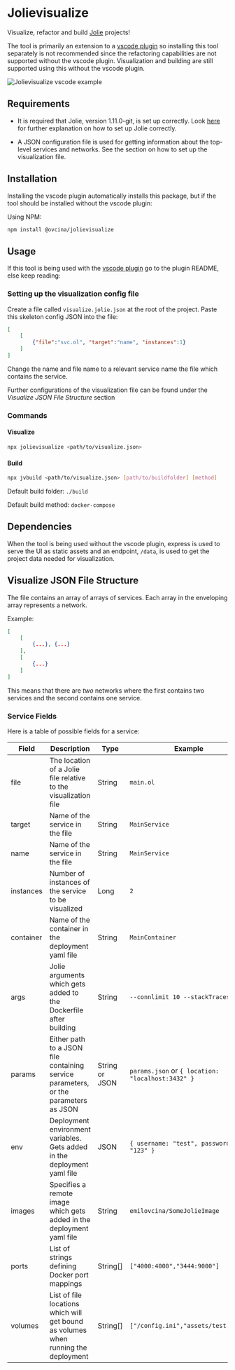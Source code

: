 # Jolievisualize

Visualize, refactor and build [Jolie](https://www.jolie-lang.org) projects!

The tool is primarily an extension to a [vscode plugin](https://github.com/EmilOvcina/vscode-jolievisualize) so installing this tool separately is not recommended since the refactoring capabilities are not supported without the vscode plugin. Visualization and building are still supported using this without the vscode plugin.

![Jolievisualize vscode example](https://i.imgur.com/KlO4bKw.png)

## Requirements

-   It is required that Jolie, version 1.11.0-git, is set up correctly. Look [here](https://www.jolie-lang.org/downloads.html) for further explanation on how to set up Jolie correctly.

*   A JSON configuration file is used for getting information about the top-level services and networks. See the section on how to set up the visualization file.

## Installation

Installing the vscode plugin automatically installs this package, but if the tool should be installed without the vscode plugin:

Using NPM:

```bash
npm install @ovcina/jolievisualize
```

## Usage

If this tool is being used with the [vscode plugin](https://github.com/EmilOvcina/vscode-jolievisualize) go to the plugin README, else keep reading:

### Setting up the visualization config file

Create a file called `visualize.jolie.json` at the root of the project. Paste this skeleton config JSON into the file:

```JSON
[
    [
        {"file":"svc.ol", "target":"name", "instances":1}
    ]
]
```

Change the name and file name to a relevant service name the file which contains the service.

Further configurations of the visualization file can be found under the _Visualize JSON File Structure_ section

### Commands

#### Visualize

```bash
npx jolievisualize <path/to/visualize.json>
```

#### Build

```bash
npx jvbuild <path/to/visualize.json> [path/to/buildfolder] [method]
```

Default build folder: `./build`

Default build method: `docker-compose`

## Dependencies

When the tool is being used without the vscode plugin, express is used to serve the UI as static assets and an endpoint, `/data`, is used to get the project data needed for visualization.

## Visualize JSON File Structure

The file contains an array of arrays of services. Each array in the enveloping array represents a network.

Example:

```JSON
[
    [
        {...}, {...}
    ],
    [
        {...}
    ]
]
```

This means that there are _two_ networks where the first contains two services and the second contains one service.

### Service Fields

Here is a table of possible fields for a service:

| **Field** | **Description**                                                                     | **Type**       | **Example**                                       |
| --------- | ----------------------------------------------------------------------------------- | -------------- | ------------------------------------------------- |
| file      | The location of a Jolie file relative to the visualization file                     | String         | `main.ol`                                         |
| target    | Name of the service in the file                                                     | String         | `MainService`                                     |
| name      | Name of the service in the file                                                     | String         | `MainService`                                     |
| instances | Number of instances of the service to be visualized                                 | Long           | `2`                                               |
| container | Name of the container in the deployment yaml file                                   | String         | `MainContainer`                                   |
| args      | Jolie arguments which gets added to the Dockerfile after building                   | String         | `--connlimit 10 --stackTraces`                    |
| params    | Either path to a JSON file containing service parameters, or the parameters as JSON | String or JSON | `params.json` or `{ location: "localhost:3432" }` |
| env       | Deployment environment variables. Gets added in the deployment yaml file            | JSON           | `{ username: "test", password: "123" }`           |
| images    | Specifies a remote image which gets added in the deployment yaml file               | String         | `emilovcina/SomeJolieImage`                       |
| ports     | List of strings defining Docker port mappings                                       | String[]       | `["4000:4000","3444:9000"]`                       |
| volumes   | List of file locations which will get bound as volumes when running the deployment  | String[]       | `["/config.ini","assets/test.txt"]`               |
